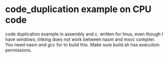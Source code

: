 # code_duplication example on CPU code
code duplication example in assembly and c.
written for linux, even though I have windows; linking does not work between nasm and msvc compiler.
You need nasm and gcc for to build this.
Make sure build.sh has execution permissions.
